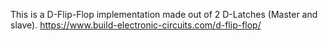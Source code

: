 This is a D-Flip-Flop implementation made out of 2 D-Latches (Master and slave).
https://www.build-electronic-circuits.com/d-flip-flop/

